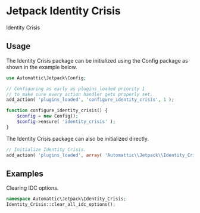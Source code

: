 # Jetpack Identity Crisis

Identity Crisis

## Usage

The Identity Crisis package can be initialized using the Config package as shown in the example below.

```php
use Automattic\Jetpack\Config;

// Configuring as early as plugins_loaded priority 1
// to make sure every action handler gets properly set.
add_action( 'plugins_loaded', 'configure_identity_crisis', 1 );

function configure_identity_crisis() {
    $config = new Config();
    $config->ensure( 'identity_crisis' );
}
```


The Identity Crisis package can also be initialized directly.

```php
// Initialize Identity Crisis.
add_action( 'plugins_loaded', array( 'Automattic\\Jetpack\\Identity_Crisis', 'init' ) );
```

## Examples

Clearing IDC options.
```php
namespace Automattic\Jetpack\Identity_Crisis;
Identity_Crisis::clear_all_idc_options();
```
